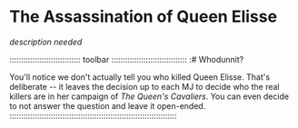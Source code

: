 # The Assassination of Queen Elisse

*description needed*


::::::::::::::::::::::::::::::: toolbar :::::::::::::::::::::::::::::::::
:# Whodunnit?

You'll notice we don't actually tell you who killed Queen Elisse. That's
deliberate -- it leaves the decision up to each MJ to decide who the
real killers are in her campaign of *The Queen's Cavaliers*. You can even
decide to not answer the question and leave it open-ended.
:::::::::::::::::::::::::::::::::::::::::::::::::::::::::::::::::::::::::
